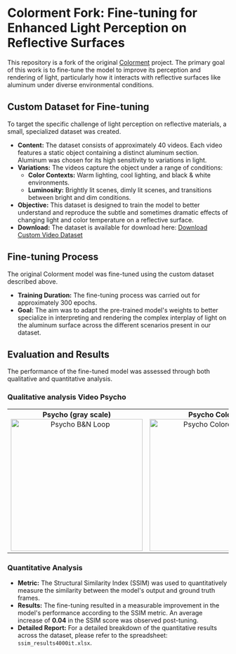 # Colorment Fork: Fine-tuning for Enhanced Light Perception on Reflective Surfaces

This repository is a fork of the original [Colorment](https://github.com/yyang181/colormnet) project. The primary goal of this work is to fine-tune the model to improve its perception and rendering of light, particularly how it interacts with reflective surfaces like aluminum under diverse environmental conditions.

## Custom Dataset for Fine-tuning

To target the specific challenge of light perception on reflective materials, a small, specialized dataset was created.

* **Content:** The dataset consists of approximately 40 videos. Each video features a static object containing a distinct aluminum section. Aluminum was chosen for its high sensitivity to variations in light.
* **Variations:** The videos capture the object under a range of conditions:
    * **Color Contexts:** Warm lighting, cool lighting, and black & white environments.
    * **Luminosity:** Brightly lit scenes, dimly lit scenes, and transitions between bright and dim conditions.
* **Objective:** This dataset is designed to train the model to better understand and reproduce the subtle and sometimes dramatic effects of changing light and color temperature on a reflective surface.
* **Download:** The dataset is available for download here:
    [Download Custom Video Dataset](https://liveunibo-my.sharepoint.com/:u:/g/personal/giuseppe_spathis_studio_unibo_it/Eev3GPxlMJpCuPoKQQ3CHdsBpysrXeM5c9C3-Ycl80oruw?e=Jt6Hq7)

## Fine-tuning Process

The original Colorment model was fine-tuned using the custom dataset described above.

* **Training Duration:** The fine-tuning process was carried out for approximately 300 epochs.
* **Goal:** The aim was to adapt the pre-trained model's weights to better specialize in interpreting and rendering the complex interplay of light on the aluminum surface across the different scenarios present in our dataset.

## Evaluation and Results

The performance of the fine-tuned model was assessed through both qualitative and quantitative analysis.

### Qualitative analysis Video Psycho

<table>
  <tr>
    <td align="center">
      <strong>Psycho (gray scale)</strong><br>
      <img src="https://github.com/GiuseppeSpathis/colormnet/blob/main/001.gif" alt="Psycho B&N Loop" width="300">
    </td>
    <td align="center">
      <strong>Psycho Colored</strong><br>
      <img src="https://github.com/GiuseppeSpathis/colormnet/blob/main/001preTuning.gif" alt="Psycho Colored Loop" width="300">
    </td>
    <td align="center">
      <strong>Psycho Post-Tuned</strong><br>
      <img src="https://github.com/GiuseppeSpathis/colormnet/blob/main/001postTuning.gif" alt="Psycho Post-Tuned Loop" width="300">
    </td>
  </tr>
</table>

### Quantitative Analysis
* **Metric:** The Structural Similarity Index (SSIM) was used to quantitatively measure the similarity between the model's output and ground truth frames.
* **Results:** The fine-tuning resulted in a measurable improvement in the model's performance according to the SSIM metric. An average increase of **0.04** in the SSIM score was observed post-tuning.
* **Detailed Report:** For a detailed breakdown of the quantitative results across the dataset, please refer to the spreadsheet: `ssim_results4000it.xlsx`.


